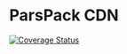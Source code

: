 # ParsPack CDN

[![Coverage Status](https://coveralls.io/repos/github/tajpouria/JWT-Memory-Authentication/badge.svg?branch=master)](https://coveralls.io/github/tajpouria/JWT-Memory-Authentication?branch=master)
